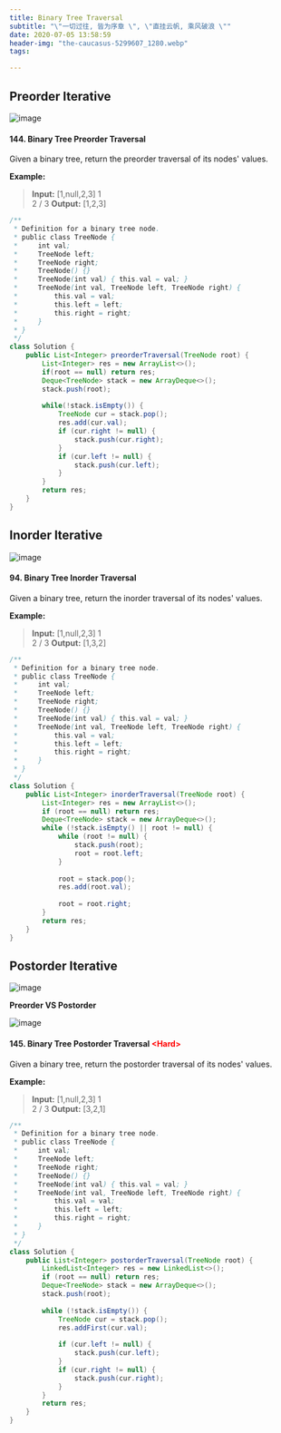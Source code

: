 ```yaml
---
title: Binary Tree Traversal
subtitle: "\"一切过往, 皆为序章 \", \"直挂云帆, 乘风破浪 \""
date: 2020-07-05 13:58:59
header-img: "the-caucasus-5299607_1280.webp"
tags:

---
```


## Preorder Iterative
![image](IMG_4488BB402A93-1.jpeg)

#### 144. Binary Tree Preorder Traversal
Given a binary tree, return the preorder traversal of its nodes' values.

**Example:**

> **Input:** [1,null,2,3]
     1
      \
       2
      /
     3
  **Output:** [1,2,3]

```java
/**
 * Definition for a binary tree node.
 * public class TreeNode {
 *     int val;
 *     TreeNode left;
 *     TreeNode right;
 *     TreeNode() {}
 *     TreeNode(int val) { this.val = val; }
 *     TreeNode(int val, TreeNode left, TreeNode right) {
 *         this.val = val;
 *         this.left = left;
 *         this.right = right;
 *     }
 * }
 */
class Solution {
    public List<Integer> preorderTraversal(TreeNode root) {
        List<Integer> res = new ArrayList<>();
        if(root == null) return res;
        Deque<TreeNode> stack = new ArrayDeque<>();
        stack.push(root);
        
        while(!stack.isEmpty()) {
            TreeNode cur = stack.pop();
            res.add(cur.val);
            if (cur.right != null) {
                stack.push(cur.right);
            }
            if (cur.left != null) {
                stack.push(cur.left);
            }
        }
        return res;
    }
}
```



## Inorder Iterative
![image](IMG_E7E1EDE871D5-1.jpeg)

#### 94. Binary Tree Inorder Traversal 

Given a binary tree, return the inorder traversal of its nodes' values.

**Example:**
> **Input:** [1,null,2,3]
     1
      \
       2
      /
     3
  **Output:** [1,3,2]

```java
/**
 * Definition for a binary tree node.
 * public class TreeNode {
 *     int val;
 *     TreeNode left;
 *     TreeNode right;
 *     TreeNode() {}
 *     TreeNode(int val) { this.val = val; }
 *     TreeNode(int val, TreeNode left, TreeNode right) {
 *         this.val = val;
 *         this.left = left;
 *         this.right = right;
 *     }
 * }
 */
class Solution {
    public List<Integer> inorderTraversal(TreeNode root) {
        List<Integer> res = new ArrayList<>();
        if (root == null) return res;
        Deque<TreeNode> stack = new ArrayDeque<>();
        while (!stack.isEmpty() || root != null) {
            while (root != null) {
                stack.push(root);
                root = root.left;
            }
            
            root = stack.pop();
            res.add(root.val);
            
            root = root.right;
        }
        return res;
    }
}
```
## Postorder Iterative

![image](IMG_EB6D2AAD8D60-1.jpeg)

**Preorder VS Postorder**

![image](IMG_A8823501F462-1.jpeg)

#### 145. Binary Tree Postorder Traversal <font color=red><Hard\></font>
Given a binary tree, return the postorder traversal of its nodes' values.

**Example:**

> **Input:** [1,null,2,3]
     1
      \
       2
      /
     3
  **Output:** [3,2,1]

```java
/**
 * Definition for a binary tree node.
 * public class TreeNode {
 *     int val;
 *     TreeNode left;
 *     TreeNode right;
 *     TreeNode() {}
 *     TreeNode(int val) { this.val = val; }
 *     TreeNode(int val, TreeNode left, TreeNode right) {
 *         this.val = val;
 *         this.left = left;
 *         this.right = right;
 *     }
 * }
 */
class Solution {
    public List<Integer> postorderTraversal(TreeNode root) {
        LinkedList<Integer> res = new LinkedList<>();
        if (root == null) return res;
        Deque<TreeNode> stack = new ArrayDeque<>();
        stack.push(root);
        
        while (!stack.isEmpty()) {
            TreeNode cur = stack.pop();
            res.addFirst(cur.val);
            
            if (cur.left != null) {
                stack.push(cur.left);
            }
            if (cur.right != null) {
                stack.push(cur.right);
            }
        }
        return res;
    }
}
```